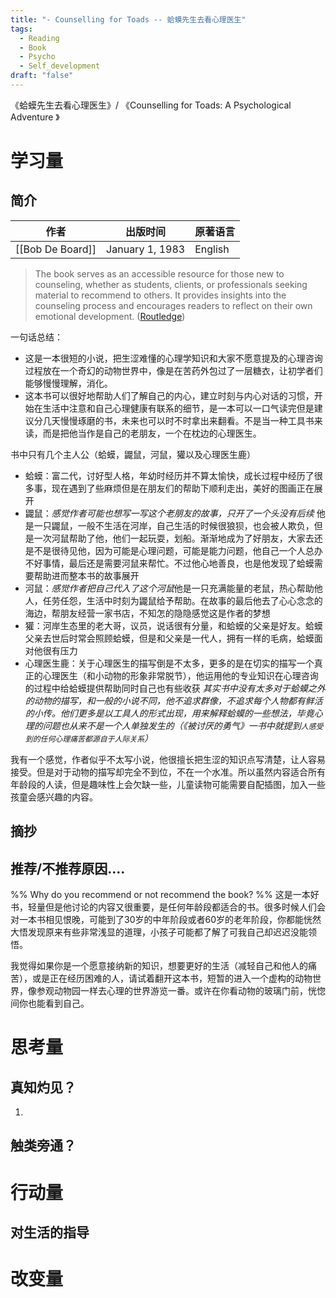 ```yaml
---
title: "- Counselling for Toads -- 蛤蟆先生去看心理医生"
tags:
  - Reading
  - Book
  - Psycho
  - Self_development
draft: "false"
---
```

《蛤蟆先生去看心理医生》/ 《Counselling for Toads: A Psychological Adventure 》
# 学习量

## 简介

| 作者               | 出版时间            | 原著语言    |
| ---------------- | --------------- | ------- |
| [[Bob De Board]] | January 1, 1983 | English |

> The book serves as an accessible resource for those new to counseling, whether as students, clients, or professionals seeking material to recommend to others. It provides insights into the counseling process and encourages readers to reflect on their own emotional development. ([Routledge](https://www.routledge.com/Counselling-for-Toads-A-Psychological-Adventure/Board/p/book/9780415174299))

一句话总结：
- 这是一本很短的小说，把生涩难懂的心理学知识和大家不愿意提及的心理咨询过程放在一个奇幻的动物世界中，像是在苦药外包过了一层糖衣，让初学者们能够慢慢理解，消化。
- 这本书可以很好地帮助人们了解自己的内心，建立时刻与内心对话的习惯，开始在生活中注意和自己心理健康有联系的细节，是一本可以一口气读完但是建议分几天慢慢琢磨的书，未来也可以时不时拿出来翻看。不是当一种工具书来读，而是把他当作是自己的老朋友，一个在枕边的心理医生。

书中只有几个主人公（蛤蟆，鼹鼠，河鼠，獾以及心理医生鹿）
- 蛤蟆：富二代，讨好型人格，年幼时经历并不算太愉快，成长过程中经历了很多事，现在遇到了些麻烦但是在朋友们的帮助下顺利走出，美好的图画正在展开
- 鼹鼠：*感觉作者可能也想写一写这个老朋友的故事，只开了一个头没有后续* 他是一只鼹鼠，一般不生活在河岸，自己生活的时候很狼狈，也会被人欺负，但是一次河鼠帮助了他，他们一起玩耍，划船。渐渐地成为了好朋友，大家去还是不是很待见他，因为可能是心理问题，可能是能力问题，他自己一个人总办不好事情，最后还是需要河鼠来帮忙。不过他心地善良，也是他发现了蛤蟆需要帮助进而整本书的故事展开
- 河鼠：*感觉作者把自己代入了这个河鼠*他是一只充满能量的老鼠，热心帮助他人，任劳任怨，生活中时刻为鼹鼠给予帮助。在故事的最后他去了心心念念的海边，帮朋友经营一家书店，不知怎的隐隐感觉这是作者的梦想
- 獾：河岸生态里的老大哥，议员，说话很有分量，和蛤蟆的父亲是好友。蛤蟆父亲去世后时常会照顾蛤蟆，但是和父亲是一代人，拥有一样的毛病，蛤蟆面对他很有压力
- 心理医生鹿：关于心理医生的描写倒是不太多，更多的是在切实的描写一个真正的心理医生（和小动物的形象非常脱节），他运用他的专业知识在心理咨询的过程中给蛤蟆提供帮助同时自己也有些收获
*其实书中没有太多对于蛤蟆之外的动物的描写，和一般的小说不同，他不追求群像，不追求每个人物都有鲜活的小传。他们更多是以工具人的形式出现，用来解释蛤蟆的一些想法，毕竟心理的问题也从来不是一个人单独发生的（《被讨厌的勇气》一书中就提到`人感受到的任何心理痛苦都源自于人际关系`）*

我有一个感觉，作者似乎不太写小说，他很擅长把生涩的知识点写清楚，让人容易接受。但是对于动物的描写却完全不到位，不在一个水准。所以虽然内容适合所有年龄段的人读，但是趣味性上会欠缺一些，儿童读物可能需要自配插图，加入一些孩童会感兴趣的内容。

## 摘抄


## 推荐/不推荐原因....
%% Why do you recommend or not recommend the book? %%
这是一本好书，轻量但是他讨论的内容又很重要，是任何年龄段都适合的书。很多时候人们会对一本书相见恨晚，可能到了30岁的中年阶段或者60岁的老年阶段，你都能恍然大悟发现原来有些非常浅显的道理，小孩子可能都了解了可我自己却迟迟没能领悟。

我觉得如果你是一个愿意接纳新的知识，想要更好的生活（减轻自己和他人的痛苦），或是正在经历困难的人，请试着翻开这本书，短暂的进入一个虚构的动物世界，像参观动物园一样去心理的世界游览一番。或许在你看动物的玻璃门前，恍惚间你也能看到自己。


# 思考量
## 真知灼见？
1. 


## 触类旁通？



# 行动量
## 对生活的指导




# 改变量

